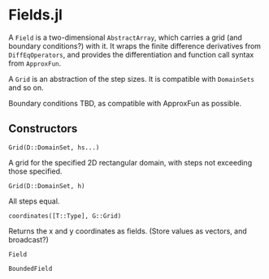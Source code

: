 # Fields.jl

A `Field` is a two-dimensional `AbstractArray`, which carries a grid (and boundary conditions?) with it.  It wraps the finite difference derivatives from `DiffEqOperators`, and provides the differentiation and function call syntax from `ApproxFun`.

A `Grid` is an abstraction of the step sizes.  It is compatible with `DomainSets` and so on.

Boundary conditions TBD, as compatible with ApproxFun as possible.

## Constructors

```
Grid(D::DomainSet, hs...)
```
A grid for the specified 2D rectangular domain, with steps not exceeding those specified.

```
Grid(D::DomainSet, h)
```
All steps equal.

```
coordinates([T::Type], G::Grid)
```
Returns the x and y coordinates as fields.  (Store values as vectors, and broadcast?)

```
Field
```

```
BoundedField
```